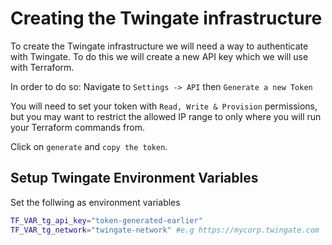 # Creating the Twingate infrastructure

To create the Twingate infrastructure we will need a way to authenticate with Twingate. To do this we will create a new API key which we will use with Terraform.

In order to do so: Navigate to `Settings -> API` then `Generate a new Token`

You will need to set your token with `Read, Write & Provision` permissions, but you may want to restrict the allowed IP range to only where you will run your Terraform commands from.

Click on `generate` and `copy the token`.

## Setup Twingate Environment Variables

Set the follwing as environment variables

```bash
TF_VAR_tg_api_key="token-generated-earlier"
TF_VAR_tg_network="twingate-network" #e.g https://mycorp.twingate.com
```


